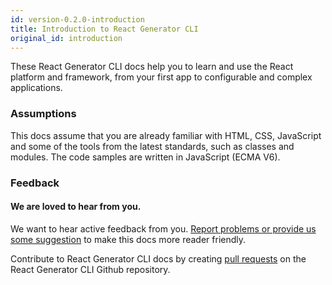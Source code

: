 ```yaml
---
id: version-0.2.0-introduction
title: Introduction to React Generator CLI
original_id: introduction
---
```


These React Generator CLI docs help you to learn and use the React platform and framework, from your first app to configurable and complex applications. 


### Assumptions

This docs assume that you are already familiar with HTML, CSS, JavaScript and some of the tools from the latest standards, such as classes and modules. The code samples are written in JavaScript (ECMA V6).

### Feedback

#### We are loved to hear from you.

We want to hear active feedback from you. [Report problems or provide us some suggestion](https://github.com/itchef/rg-cli/issues) to make this docs more reader friendly.

Contribute to React Generator CLI docs by creating [pull requests](https://github.com/itchef/rg-cli/pulls) on the React Generator CLI Github repository.


